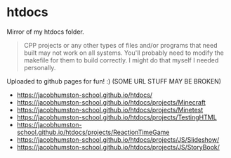 # htdocs
Mirror of my htdocs folder.

> CPP projects or any other types of files and/or programs that need built may not work on all systems. You'll probably need to modify the makefile for them to build correctly. I might do that myself I needed personally.

Uploaded to github pages for fun! :) (SOME URL STUFF MAY BE BROKEN)
- https://jacobhumston-school.github.io/htdocs/
- https://jacobhumston-school.github.io/htdocs/projects/Minecraft
- https://jacobhumston-school.github.io/htdocs/projects/Minetest
- https://jacobhumston-school.github.io/htdocs/projects/TestingHTML
- https://jacobhumston-school.github.io/htdocs/projects/ReactionTimeGame
- https://jacobhumston-school.github.io/htdocs/projects/JS/Slideshow/
- https://jacobhumston-school.github.io/htdocs/projects/JS/StoryBook/
